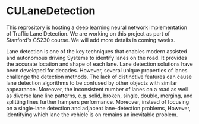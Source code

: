 # CULaneDetection


This reprository is hosting a deep learning neural network implementation of Traffic Lane Detection. We are working on this project as part of Stanford's CS230 course. We will add more details in coming weeks.

Lane detection is one of the key techniques that enables modern assisted and autonomous driving
Systems to identify lanes on the road.  It provides the accurate location and shape of
each lane.  Lane detection solutions have been developed for decades.  However, several unique
properties of lanes challenge the detection methods.  The lack of distinctive features can cause
lane detection algorithms to be confused by other objects with similar appearance.
Moreover, the inconsistent number of lanes on a road as well as diverse lane line patterns,
e.g. solid, broken, single, double, merging, and splitting lines further hampers performance.
Moreover, instead of focusing on a single-lane detection and adjacent lane-detection problems, However, identifying which lane the vehicle is on remains an inevitable problem.  
